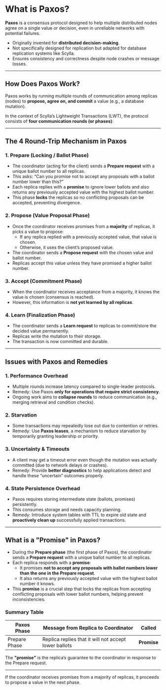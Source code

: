 # What is Paxos?

**Paxos** is a consensus protocol designed to help multiple distributed nodes agree on a single value or decision, even in unreliable networks with potential failures.

- Originally invented for **distributed decision-making**.
- Not specifically designed for replication but adapted for database replication systems like Scylla.
- Ensures consistency and correctness despite node crashes or message losses.

---

## How Does Paxos Work?

Paxos works by running multiple rounds of communication among replicas (nodes) to **propose, agree on, and commit** a value (e.g., a database mutation).

In the context of Scylla’s Lightweight Transactions (LWT), the protocol consists of **four communication rounds (or phases)**:

---

## The 4 Round-Trip Mechanism in Paxos

### 1. **Prepare (Locking / Ballot Phase)**

- The coordinator (acting for the client) sends a **Prepare request** with a unique ballot number to all replicas.
- This asks: “Can you promise not to accept any proposals with a ballot number lower than this?”
- Each replica replies with a **promise** to ignore lower ballots and also returns any previously accepted value with the highest ballot number.
- This phase **locks** the replicas so no conflicting proposals can be accepted, preventing divergence.

### 2. **Propose (Value Proposal Phase)**

- Once the coordinator receives promises from a **majority** of replicas, it picks a value to propose:
  - If any replica replied with a previously accepted value, that value is chosen.
  - Otherwise, it uses the client’s proposed value.
- The coordinator sends a **Propose request** with the chosen value and ballot number.
- Replicas accept this value unless they have promised a higher ballot number.

### 3. **Accept (Commitment Phase)**

- When the coordinator receives acceptance from a majority, it knows the value is chosen (consensus is reached).
- However, this information is **not yet learned by all replicas**.

### 4. **Learn (Finalization Phase)**

- The coordinator sends a **Learn request** to replicas to commit/store the decided value permanently.
- Replicas write the mutation to their storage.
- The transaction is now committed and durable.

---

## Issues with Paxos and Remedies

### 1. **Performance Overhead**

- Multiple rounds increase latency compared to single-leader protocols.
- Remedy: Use Paxos **only for operations that require strict consistency**.
- Ongoing work aims to **collapse rounds** to reduce communication (e.g., merging retrieval and condition checks).

### 2. **Starvation**

- Some transactions may repeatedly lose out due to contention or retries.
- Remedy: Use **Paxos leases**, a mechanism to reduce starvation by temporarily granting leadership or priority.

### 3. **Uncertainty & Timeouts**

- A client may get a timeout error even though the mutation was actually committed (due to network delays or crashes).
- Remedy: Provide **better diagnostics** to help applications detect and handle these “uncertain” outcomes properly.

### 4. **State Persistence Overhead**

- Paxos requires storing intermediate state (ballots, promises) persistently.
- This consumes storage and needs capacity planning.
- Remedy: Introduce system tables with TTL to expire old state and **proactively clean up** successfully applied transactions.

---

## What is a "Promise" in Paxos?

- During the **Prepare phase** (the first phase of Paxos), the coordinator sends a **Prepare request** with a unique ballot number to all replicas.
- Each replica responds with a **promise**:
  - It promises **not to accept any proposals with ballot numbers lower than the one in the Prepare request**.
  - It also returns any previously accepted value with the highest ballot number it knows.
- This **promise** is a crucial step that locks the replicas from accepting conflicting proposals with lower ballot numbers, helping prevent inconsistencies.

### Summary Table

| Paxos Phase      | Message from Replica to Coordinator          | Called           |
|------------------|----------------------------------------------|------------------|
| Prepare Phase    | Replica replies that it will not accept lower ballots | **Promise**       |

The **"promise"** is the replica’s guarantee to the coordinator in response to the Prepare request.

---

If the coordinator receives promises from a majority of replicas, it proceeds to propose a value in the next phase.
